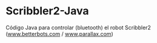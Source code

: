 # Scribbler2-Java
Código Java para controlar (bluetooth) el robot Scribbler2 (www.betterbots.com / www.parallax.com) 
